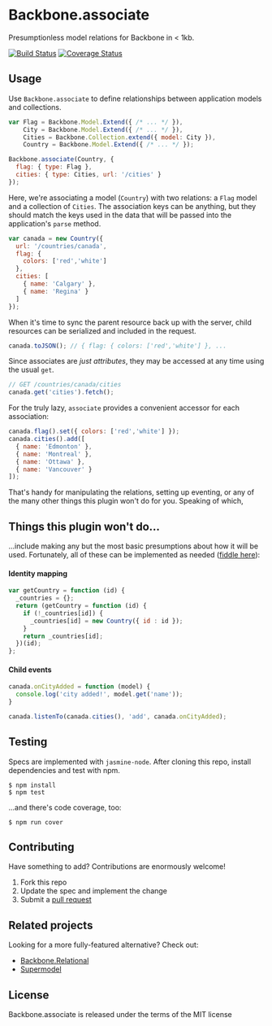 Backbone.associate 
==================

Presumptionless model relations for Backbone in < 1kb.

[![Build Status](https://travis-ci.org/rjz/backbone-associate.png)](https://travis-ci.org/rjz/backbone-associate)
[![Coverage Status](https://coveralls.io/repos/rjz/backbone.associate/badge.png?branch=master)](https://coveralls.io/r/rjz/backbone.associate?branch=master)

## Usage

Use `Backbone.associate` to define relationships between application models and
collections.

```js
var Flag = Backbone.Model.Extend({ /* ... */ }),
    City = Backbone.Model.Extend({ /* ... */ }),
    Cities = Backbone.Collection.extend({ model: City }),
    Country = Backbone.Model.Extend({ /* ... */ });

Backbone.associate(Country, {
  flag: { type: Flag },
  cities: { type: Cities, url: '/cities' }
});
```

Here, we're associating a model (`Country`) with two relations: a `Flag` model
and a collection of `Cities`. The association keys can be anything, but they
should match the keys used in the data that will be passed into the
application's `parse` method.

```js
var canada = new Country({
  url: '/countries/canada',
  flag: {
    colors: ['red','white']
  },
  cities: [
    { name: 'Calgary' },
    { name: 'Regina' }
  ]
});
```

When it's time to sync the parent resource back up with the server, child
resources can be serialized and included in the request.

```js
canada.toJSON(); // { flag: { colors: ['red','white'] }, ...
```


Since associates are *just attributes*, they may be accessed at any time using
the usual `get`.

```js
// GET /countries/canada/cities
canada.get('cities').fetch();
```


For the truly lazy, `associate` provides a convenient accessor for each
association:

```js
canada.flag().set({ colors: ['red','white'] });
canada.cities().add([
  { name: 'Edmonton' },
  { name: 'Montreal' },
  { name: 'Ottawa' },
  { name: 'Vancouver' }
]);
```


That's handy for manipulating the relations, setting up eventing, or any of the
many other things this plugin won't do for you. Speaking of which,

## Things this plugin won't do...

...include making any but the most basic presumptions about how it will be used.
Fortunately, all of these can be implemented as needed ([fiddle
here](http://jsfiddle.net/rjzaworski/79T94/)):

#### Identity mapping

```js
var getCountry = function (id) {
  _countries = {};
  return (getCountry = function (id) {
    if (!_countries[id]) {
      _countries[id] = new Country({ id : id });
    }
    return _countries[id];
  })(id);
};
```


#### Child events

```js
canada.onCityAdded = function (model) {
  console.log('city added!', model.get('name'));
}

canada.listenTo(canada.cities(), 'add', canada.onCityAdded);
```


## Testing

Specs are implemented with `jasmine-node`. After cloning this repo, install
dependencies and test with npm.

    $ npm install
    $ npm test

...and there's code coverage, too:

    $ npm run cover

## Contributing

Have something to add? Contributions are enormously welcome!

  1. Fork this repo
  2. Update the spec and implement the change
  3. Submit a [pull request](help.github.com/pull-requests/)

## Related projects

Looking for a more fully-featured alternative? Check out:

  * [Backbone.Relational](https://github.com/PaulUithol/Backbone-relational)
  * [Supermodel](https://github.com/pathable/supermodel)

## License

Backbone.associate is released under the terms of the MIT license

